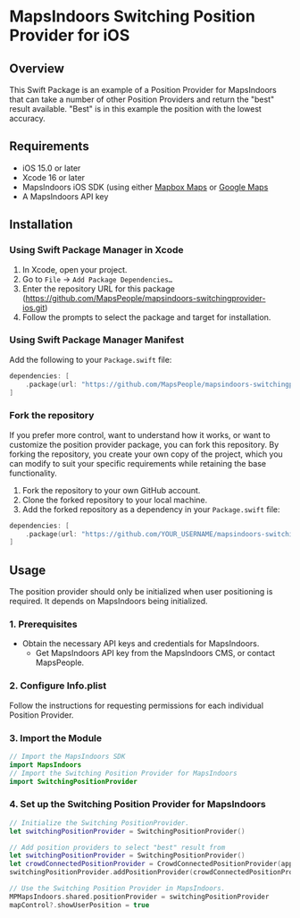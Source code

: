 # MapsIndoors Switching Position Provider for iOS

## Overview

This Swift Package is an example of a Position Provider for MapsIndoors that can take a number of other Position Providers and return the "best" result available. "Best" is in this example the position with the lowest accuracy.

## Requirements

* iOS 15.0 or later
* Xcode 16 or later
* MapsIndoors iOS SDK (using either [Mapbox Maps](https://github.com/MapsPeople/mapsindoors-mapbox-ios) or [Google Maps](https://github.com/MapsPeople/mapsindoors-googlemaps-ios)
* A MapsIndoors API key

## Installation

### Using Swift Package Manager in Xcode

1.  In Xcode, open your project.
2.  Go to `File` -> `Add Package Dependencies…`
3.  Enter the repository URL for this package (https://github.com/MapsPeople/mapsindoors-switchingprovider-ios.git)
4.  Follow the prompts to select the package and target for installation.

### Using Swift Package Manager Manifest

Add the following to your `Package.swift` file:

```swift
dependencies: [
    .package(url: "https://github.com/MapsPeople/mapsindoors-switchingprovider-ios.git", .upToNextMajor(from: "1.0.0")),
]
```

### Fork the repository

If you prefer more control, want to understand how it works, or want to customize the position provider package, you can fork this repository. By forking the repository, you create your own copy of the project, which you can modify to suit your specific requirements while retaining the base functionality.

1.  Fork the repository to your own GitHub account.
2.  Clone the forked repository to your local machine.
3.  Add the forked repository as a dependency in your `Package.swift` file:

```swift
dependencies: [
    .package(url: "https://github.com/YOUR_USERNAME/mapsindoors-switchingprovider-ios.git", .upToNextMajor(from: "1.0.0")),
]
```

## Usage

The position provider should only be initialized when user positioning is required. It depends on MapsIndoors being initialized.

### 1. Prerequisites

* Obtain the necessary API keys and credentials for MapsIndoors.
    * Get MapsIndoors API key from the MapsIndoors CMS, or contact MapsPeople. 

### 2. Configure Info.plist

Follow the instructions for requesting permissions for each individual Position Provider.

### 3. Import the Module

```swift
// Import the MapsIndoors SDK
import MapsIndoors
// Import the Switching Position Provider for MapsIndoors
import SwitchingPositionProvider
```

### 4. Set up the Switching Position Provider for MapsIndoors

```swift
// Initialize the Switching PositionProvider.
let switchingPositionProvider = SwitchingPositionProvider()

// Add position providers to select "best" result from
let switchingPositionProvider = SwitchingPositionProvider()
let crowdConnectedPositionProvider = CrowdConnectedPositionProvider(appKey: "YOUR_CROWDCONNECTED_APP_KEY", token: "YOUR_CROWDCONNECTED_TOKEN", secret: "YOUR_CROWDCONNECTED_SECRET")
switchingPositionProvider.addPositionProvider(crowdConnectedPositionProvider)

// Use the Switching Position Provider in MapsIndoors.
MPMapsIndoors.shared.positionProvider = switchingPositionProvider
mapControl?.showUserPosition = true
```
